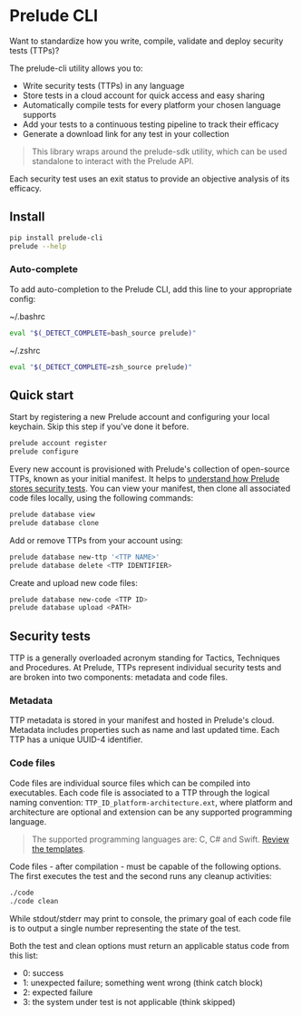 # Prelude CLI

Want to standardize how you write, compile, validate and deploy security tests (TTPs)?

The prelude-cli utility allows you to:

* Write security tests (TTPs) in any language
* Store tests in a cloud account for quick access and easy sharing
* Automatically compile tests for every platform your chosen language supports
* Add your tests to a continuous testing pipeline to track their efficacy
* Generate a download link for any test in your collection

> This library wraps around the prelude-sdk utility, which can be used standalone to interact with the Prelude API.

Each security test uses an exit status to provide an objective analysis of its efficacy.

## Install

```bash
pip install prelude-cli
prelude --help
```

### Auto-complete

To add auto-completion to the Prelude CLI, add this line to your appropriate config:

~/.bashrc
```zsh
eval "$(_DETECT_COMPLETE=bash_source prelude)"
```

~/.zshrc
```zsh
eval "$(_DETECT_COMPLETE=zsh_source prelude)"
```

## Quick start

Start by registering a new Prelude account and configuring your local keychain. Skip this step if you've done it before.
```zsh
prelude account register
prelude configure
```

Every new account is provisioned with Prelude's collection of open-source TTPs, known as your initial manifest.
It helps to [understand how Prelude stores security tests](#security-tests).
You can view your manifest, then clone all associated code files locally, using the following commands:
```zsh
prelude database view
prelude database clone
```

Add or remove TTPs from your account using:
```zsh
prelude database new-ttp '<TTP NAME>'
prelude database delete <TTP IDENTIFIER>
```

Create and upload new code files:
```zsh
prelude database new-code <TTP ID>
prelude database upload <PATH>
```

## Security tests

TTP is a generally overloaded acronym standing for Tactics, Techniques and Procedures. At Prelude, TTPs represent individual 
security tests and are broken into two components: metadata and code files.

### Metadata

TTP metadata is stored in your manifest and hosted in Prelude's cloud. Metadata includes properties such as name
and last updated time. Each TTP has a unique UUID-4 identifier.

### Code files

Code files are individual source files which can be compiled into executables. Each code file is associated to a TTP 
through the logical naming convention: ```TTP_ID_platform-architecture.ext```, where platform and architecture are optional and extension can be any supported programming language.

> The supported programming languages are: C, C# and Swift. [Review the templates](prelude_cli/templates).

Code files - after compilation - must be capable of the following options. The first executes the test and the 
second runs any cleanup activities:
```zsh
./code
./code clean
```

While stdout/stderr may print to console, the primary goal of each code file is to output a single number representing
the state of the test. 

Both the test and clean options must return an applicable status code from this list:

* 0: success
* 1: unexpected failure; something went wrong (think catch block)
* 2: expected failure 
* 3: the system under test is not applicable (think skipped)
